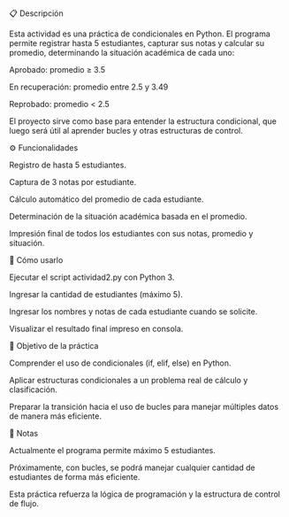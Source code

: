 📋 Descripción

Esta actividad es una práctica de condicionales en Python. El programa permite registrar hasta 5 estudiantes, capturar sus notas y calcular su promedio, determinando la situación académica de cada uno:

Aprobado: promedio ≥ 3.5

En recuperación: promedio entre 2.5 y 3.49

Reprobado: promedio < 2.5

El proyecto sirve como base para entender la estructura condicional, que luego será útil al aprender bucles y otras estructuras de control.

⚙️ Funcionalidades

Registro de hasta 5 estudiantes.

Captura de 3 notas por estudiante.

Cálculo automático del promedio de cada estudiante.

Determinación de la situación académica basada en el promedio.

Impresión final de todos los estudiantes con sus notas, promedio y situación.

🚀 Cómo usarlo

Ejecutar el script actividad2.py con Python 3.

Ingresar la cantidad de estudiantes (máximo 5).

Ingresar los nombres y notas de cada estudiante cuando se solicite.

Visualizar el resultado final impreso en consola.

📌 Objetivo de la práctica

Comprender el uso de condicionales (if, elif, else) en Python.

Aplicar estructuras condicionales a un problema real de cálculo y clasificación.

Preparar la transición hacia el uso de bucles para manejar múltiples datos de manera más eficiente.

📝 Notas

Actualmente el programa permite máximo 5 estudiantes.

Próximamente, con bucles, se podrá manejar cualquier cantidad de estudiantes de forma más eficiente.

Esta práctica refuerza la lógica de programación y la estructura de control de flujo.
